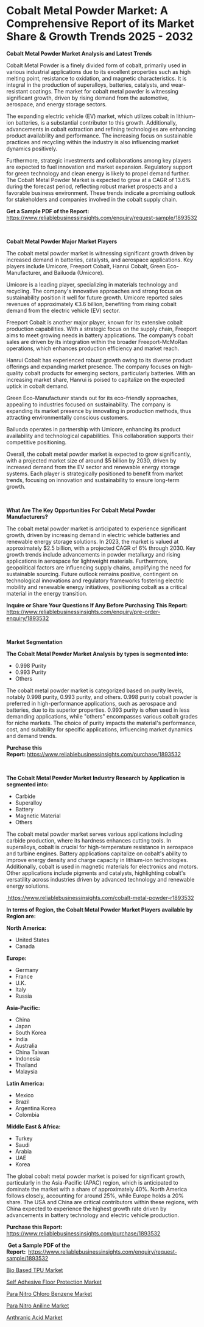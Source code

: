 <p><h1>Cobalt Metal Powder Market: A Comprehensive Report of its Market Share & Growth Trends 2025 - 2032</h1></p><p><strong>Cobalt Metal Powder Market Analysis and Latest Trends</strong></p>
<p><p>Cobalt Metal Powder is a finely divided form of cobalt, primarily used in various industrial applications due to its excellent properties such as high melting point, resistance to oxidation, and magnetic characteristics. It is integral in the production of superalloys, batteries, catalysts, and wear-resistant coatings. The market for cobalt metal powder is witnessing significant growth, driven by rising demand from the automotive, aerospace, and energy storage sectors. </p><p>The expanding electric vehicle (EV) market, which utilizes cobalt in lithium-ion batteries, is a substantial contributor to this growth. Additionally, advancements in cobalt extraction and refining technologies are enhancing product availability and performance. The increasing focus on sustainable practices and recycling within the industry is also influencing market dynamics positively. </p><p>Furthermore, strategic investments and collaborations among key players are expected to fuel innovation and market expansion. Regulatory support for green technology and clean energy is likely to propel demand further. The Cobalt Metal Powder Market is expected to grow at a CAGR of 13.6% during the forecast period, reflecting robust market prospects and a favorable business environment. These trends indicate a promising outlook for stakeholders and companies involved in the cobalt supply chain.</p></p>
<p><strong>Get a Sample PDF of the Report:&nbsp;</strong> <a href="https://www.reliablebusinessinsights.com/enquiry/request-sample/1893532?utm_campaign=1873&utm_medium=2&utm_source=Github&utm_content=ia&utm_term=02042025&utm_id=cobalt-metal-powder">https://www.reliablebusinessinsights.com/enquiry/request-sample/1893532</a></p>
<p>&nbsp;</p>
<p><strong>Cobalt Metal Powder Major Market Players</strong></p>
<p><p>The cobalt metal powder market is witnessing significant growth driven by increased demand in batteries, catalysts, and aerospace applications. Key players include Umicore, Freeport Cobalt, Hanrui Cobalt, Green Eco-Manufacturer, and Bailuoda (Umicore). </p><p>Umicore is a leading player, specializing in materials technology and recycling. The company's innovative approaches and strong focus on sustainability position it well for future growth. Umicore reported sales revenues of approximately €3.6 billion, benefiting from rising cobalt demand from the electric vehicle (EV) sector. </p><p>Freeport Cobalt is another major player, known for its extensive cobalt production capabilities. With a strategic focus on the supply chain, Freeport aims to meet growing needs in battery applications. The company’s cobalt sales are driven by its integration within the broader Freeport-McMoRan operations, which enhances production efficiency and market reach.</p><p>Hanrui Cobalt has experienced robust growth owing to its diverse product offerings and expanding market presence. The company focuses on high-quality cobalt products for emerging sectors, particularly batteries. With an increasing market share, Hanrui is poised to capitalize on the expected uptick in cobalt demand.</p><p>Green Eco-Manufacturer stands out for its eco-friendly approaches, appealing to industries focused on sustainability. The company is expanding its market presence by innovating in production methods, thus attracting environmentally conscious customers.</p><p>Bailuoda operates in partnership with Umicore, enhancing its product availability and technological capabilities. This collaboration supports their competitive positioning.</p><p>Overall, the cobalt metal powder market is expected to grow significantly, with a projected market size of around $5 billion by 2030, driven by increased demand from the EV sector and renewable energy storage systems. Each player is strategically positioned to benefit from market trends, focusing on innovation and sustainability to ensure long-term growth.</p></p>
<p>&nbsp;</p>
<p><strong>What Are The Key Opportunities For Cobalt Metal Powder Manufacturers?</strong></p>
<p><p>The cobalt metal powder market is anticipated to experience significant growth, driven by increasing demand in electric vehicle batteries and renewable energy storage solutions. In 2023, the market is valued at approximately $2.5 billion, with a projected CAGR of 6% through 2030. Key growth trends include advancements in powder metallurgy and rising applications in aerospace for lightweight materials. Furthermore, geopolitical factors are influencing supply chains, amplifying the need for sustainable sourcing. Future outlook remains positive, contingent on technological innovations and regulatory frameworks fostering electric mobility and renewable energy initiatives, positioning cobalt as a critical material in the energy transition.</p></p>
<p><strong>Inquire or Share Your Questions If Any Before Purchasing This Report:</strong> <a href="https://www.reliablebusinessinsights.com/enquiry/pre-order-enquiry/1893532?utm_campaign=1873&utm_medium=2&utm_source=Github&utm_content=ia&utm_term=02042025&utm_id=cobalt-metal-powder">https://www.reliablebusinessinsights.com/enquiry/pre-order-enquiry/1893532</a></p>
<p>&nbsp;</p>
<p><strong>Market Segmentation</strong></p>
<p><strong>The Cobalt Metal Powder Market Analysis by types is segmented into:</strong></p>
<p><ul><li>0.998 Purity</li><li>0.993 Purity</li><li>Others</li></ul></p>
<p><p>The cobalt metal powder market is categorized based on purity levels, notably 0.998 purity, 0.993 purity, and others. 0.998 purity cobalt powder is preferred in high-performance applications, such as aerospace and batteries, due to its superior properties. 0.993 purity is often used in less demanding applications, while "others" encompasses various cobalt grades for niche markets. The choice of purity impacts the material's performance, cost, and suitability for specific applications, influencing market dynamics and demand trends.</p></p>
<p><strong>Purchase this Report:&nbsp;</strong><a href="https://www.reliablebusinessinsights.com/purchase/1893532?utm_campaign=1873&utm_medium=2&utm_source=Github&utm_content=ia&utm_term=02042025&utm_id=cobalt-metal-powder">https://www.reliablebusinessinsights.com/purchase/1893532</a></p>
<p>&nbsp;</p>
<p><strong>The Cobalt Metal Powder Market Industry Research by Application is segmented into:</strong></p>
<p><ul><li>Carbide</li><li>Superalloy</li><li>Battery</li><li>Magnetic Material</li><li>Others</li></ul></p>
<p><p>The cobalt metal powder market serves various applications including carbide production, where its hardness enhances cutting tools. In superalloys, cobalt is crucial for high-temperature resistance in aerospace and turbine engines. Battery applications capitalize on cobalt's ability to improve energy density and charge capacity in lithium-ion technologies. Additionally, cobalt is used in magnetic materials for electronics and motors. Other applications include pigments and catalysts, highlighting cobalt's versatility across industries driven by advanced technology and renewable energy solutions.</p></p>
<p><a href="https://www.reliablebusinessinsights.com/cobalt-metal-powder-r1893532?utm_campaign=1873&utm_medium=2&utm_source=Github&utm_content=ia&utm_term=02042025&utm_id=cobalt-metal-powder">&nbsp;https://www.reliablebusinessinsights.com/cobalt-metal-powder-r1893532</a></p>
<p><strong>In terms of Region, the Cobalt Metal Powder Market Players available by Region are:</strong></p>
<p>
    <p> <strong> North America: </strong>
        <ul>
            <li>United States</li>
            <li>Canada</li>
        </ul>
        </p> 
    <p> <strong> Europe: </strong>
        <ul>
            <li>Germany</li>
            <li>France</li>
            <li>U.K.</li>
            <li>Italy</li>
            <li>Russia</li>
        </ul>
        </p> 
    <p> <strong> Asia-Pacific: </strong>
        <ul>
            <li>China</li>
            <li>Japan</li>
            <li>South Korea</li>
            <li>India</li>
            <li>Australia</li>
            <li>China Taiwan</li>
            <li>Indonesia</li>
            <li>Thailand</li>
            <li>Malaysia</li>
        </ul>
        </p> 
    <p> <strong> Latin America: </strong>
        <ul>
            <li>Mexico</li>
            <li>Brazil</li>
            <li>Argentina Korea</li>
            <li>Colombia</li>
        </ul>
        </p> 
    <p> <strong> Middle East & Africa: </strong>
        <ul>
            <li>Turkey</li>
            <li>Saudi</li>
            <li>Arabia</li>
            <li>UAE</li>
            <li>Korea</li>
        </ul>
    </p>
    </p>
<p><p>The global cobalt metal powder market is poised for significant growth, particularly in the Asia-Pacific (APAC) region, which is anticipated to dominate the market with a share of approximately 40%. North America follows closely, accounting for around 25%, while Europe holds a 20% share. The USA and China are critical contributors within these regions, with China expected to experience the highest growth rate driven by advancements in battery technology and electric vehicle production.</p></p>
<p><strong>Purchase this Report: </strong><a href="https://www.reliablebusinessinsights.com/purchase/1893532?utm_campaign=1873&utm_medium=2&utm_source=Github&utm_content=ia&utm_term=02042025&utm_id=cobalt-metal-powder">https://www.reliablebusinessinsights.com/purchase/1893532</a></p>
<p>&nbsp;<strong>Get a Sample PDF of the Report:&nbsp;&nbsp;</strong><a href="https://www.reliablebusinessinsights.com/enquiry/request-sample/1893532?utm_campaign=1873&utm_medium=2&utm_source=Github&utm_content=ia&utm_term=02042025&utm_id=cobalt-metal-powder">https://www.reliablebusinessinsights.com/enquiry/request-sample/1893532</a></p>
<p><strong></strong></p>
<p><p><a href="https://github.com/safurdorthu8/Market-Research-Report-List-1/blob/main/bio-based-tpu-market.md?utm_campaign=1873&utm_medium=2&utm_source=Github&utm_content=ia&utm_term=02042025&utm_id=cobalt-metal-powder">Bio Based TPU Market</a></p><p><a href="https://github.com/roceljiabur/Market-Research-Report-List-1/blob/main/self-adhesive-floor-protection-market.md?utm_campaign=1873&utm_medium=2&utm_source=Github&utm_content=ia&utm_term=02042025&utm_id=cobalt-metal-powder">Self Adhesive Floor Protection Market</a></p><p><a href="https://github.com/achilekirwan/Market-Research-Report-List-1/blob/main/para-nitro-chloro-benzene-market.md?utm_campaign=1873&utm_medium=2&utm_source=Github&utm_content=ia&utm_term=02042025&utm_id=cobalt-metal-powder">Para Nitro Chloro Benzene Market</a></p><p><a href="https://github.com/bettysbozer/Market-Research-Report-List-1/blob/main/para-nitro-aniline-market.md?utm_campaign=1873&utm_medium=2&utm_source=Github&utm_content=ia&utm_term=02042025&utm_id=cobalt-metal-powder">Para Nitro Aniline Market</a></p><p><a href="https://github.com/yosenadhler/Market-Research-Report-List-1/blob/main/anthranic-acid-market.md?utm_campaign=1873&utm_medium=2&utm_source=Github&utm_content=ia&utm_term=02042025&utm_id=cobalt-metal-powder">Anthranic Acid Market</a></p></p>